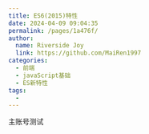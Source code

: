 ```yaml
---
title: ES6(2015)特性
date: 2024-04-09 09:04:35
permalink: /pages/1a476f/
author:
  name: Riverside Joy
  link: https://github.com/MaiRen1997
categories:
  - 前端
  - javaScript基础
  - ES新特性
tags:
  - 
---
```

主账号测试
